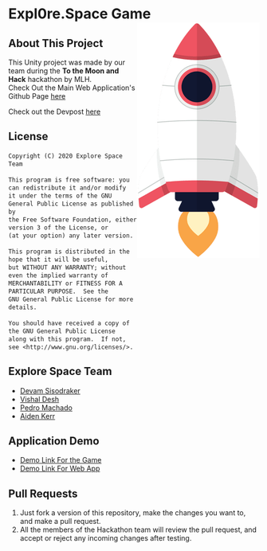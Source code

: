 # Expl0re.Space Game <img align="right" alt="Explore Space" src="./rocket.png">

## About This Project
This Unity project was made by our team during the __To the Moon and Hack__ hackathon by MLH.  
Check Out the Main Web Application's Github Page [here](https://github.com/TheD3vel0per/ExploreSpaceWeb)  

Check out the Devpost [here](https://devpost.com/software/expl0re-space)  

## License
```
Copyright (C) 2020 Explore Space Team

This program is free software: you can redistribute it and/or modify
it under the terms of the GNU General Public License as published by
the Free Software Foundation, either version 3 of the License, or
(at your option) any later version.

This program is distributed in the hope that it will be useful,
but WITHOUT ANY WARRANTY; without even the implied warranty of
MERCHANTABILITY or FITNESS FOR A PARTICULAR PURPOSE.  See the
GNU General Public License for more details.

You should have received a copy of the GNU General Public License
along with this program.  If not, see <http://www.gnu.org/licenses/>.
```

## Explore Space Team
 - [Devam Sisodraker](https://github.com/TheD3vel0per)
 - [Vishal Desh](https://github.com/VDeshh)
 - [Pedro Machado](https://github.com/machadop1407)
 - [Aiden Kerr](https://github.com/AidenKerr)


## Application Demo
- [Demo Link For the Game](https://explorespace-5d3a9.web.app/)
- [Demo Link For Web App](https://game.expl0re.space/)


## Pull Requests

1. Just fork a version of this repository, make the changes you want to, and make a pull request.  
2. All the members of the Hackathon team will review the pull request, and accept or reject any incoming changes after testing.  
